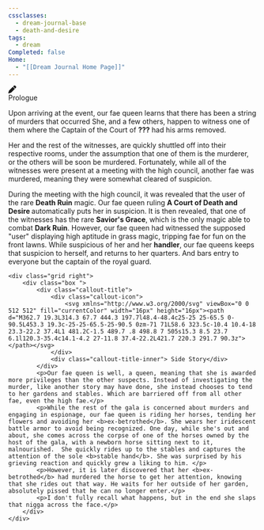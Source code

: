 ```yaml
---
cssclasses:
  - dream-journal-base
  - death-and-desire
tags:
  - dream
Completed: false
Home:
  - "[[Dream Journal Home Page]]"
---
```

<div class="wrapper grid">
	<div class="grid left">
		<div class="box ">
			<div class="callout-title">
				<div class="callout-icon">
					<svg xmlns="http://www.w3.org/2000/svg" viewBox="0 0 512 512" fill="currentColor" width="16px" height="16px"><path d="M362.7 19.3L314.3 67.7 444.3 197.7l48.4-48.4c25-25 25-65.5 0-90.5L453.3 19.3c-25-25-65.5-25-90.5 0zm-71 71L58.6 323.5c-10.4 10.4-18 23.3-22.2 37.4L1 481.2C-1.5 489.7 .8 498.8 7 505s15.3 8.5 23.7 6.1l120.3-35.4c14.1-4.2 27-11.8 37.4-22.2L421.7 220.3 291.7 90.3z"></path></svg>
				</div>
				<div class="callout-title-inner">  Prologue</div>
			</div>
			<p> Upon arriving at the event, our fae queen learns that there has been a string of murders that occurred She, and a few others, happen to witness one of them where the Captain of the Court of <b>???</b>  had his arms removed.</p>
			<p>Her and the rest of the witnesses, are quickly shuttled off into their respective rooms, under the assumption that one of them is the murderer, or the others will be soon be murdered. Fortunately, while all of the witnesses were present at a meeting with the high council, another fae was murdered, meaning they were somewhat cleared of suspicion.</p>
			<p>During the meeting with the high council, it was revealed that the user of the rare <b>Death Ruin</b> magic.  Our fae queen ruling <b> A Court of Death and Desire </b> automatically puts her in suspicion.  It is then revealed, that one of the witnesses has the rare <b>Savior's Grace</b>, which is the only magic able to combat <b>Dark Ruin</b>.  However, our fae queen had witnessed the supposed "user" displaying high aptitude in grass magic, tripping fae for fun on the front lawns. While suspicious of her and her <b>handler</b>, our fae queens keeps that suspicion to herself, and returns to her quarters. And bars entry to everyone but the captain of the royal guard. </p>
		</div>
	</div>
	
	<div class="grid right">
		<div class="box ">
			<div class="callout-title">
				<div class="callout-icon">
					<svg xmlns="http://www.w3.org/2000/svg" viewBox="0 0 512 512" fill="currentColor" width="16px" height="16px"><path d="M362.7 19.3L314.3 67.7 444.3 197.7l48.4-48.4c25-25 25-65.5 0-90.5L453.3 19.3c-25-25-65.5-25-90.5 0zm-71 71L58.6 323.5c-10.4 10.4-18 23.3-22.2 37.4L1 481.2C-1.5 489.7 .8 498.8 7 505s15.3 8.5 23.7 6.1l120.3-35.4c14.1-4.2 27-11.8 37.4-22.2L421.7 220.3 291.7 90.3z"></path></svg>
				</div>
				<div class="callout-title-inner"> Side Story</div>
			</div>
			<p>Our fae queen is well, a queen, meaning that she is awarded more privileges than the other suspects. Instead of investigating the murder, like another story may have done, she instead chooses to tend to her gardens and stables. Which are barriered off from all other fae, even the high fae.</p>
			<p>While the rest of the gala is concerned about murders and engaging in espionage, our fae queen is riding her horses, tending her flowers and avoiding her <b>ex-betrothed</b>. She wears her iridescent battle armor to avoid being recognized. One day, while she's out and about, she comes across the corpse of one of the horses owned by the host of the gala, with a newborn horse sitting next to it, malnourished.  She quickly rides up to the stables and captures the attention of the sole <b>stable hand</b>. She was surprised by his grieving reaction and quickly grew a liking to him. </p>
			<p>However, it is later discovered that her <b>ex-betrothed</b> had murdered the horse to get her attention, knowing that she rides out that way. He waits for her outside of her garden, absolutely pissed that he can no longer enter.</p>
			<p>I don't fully recall what happens, but in the end she slaps that nigga across the face.</p>
		</div>
	</div>
</div>